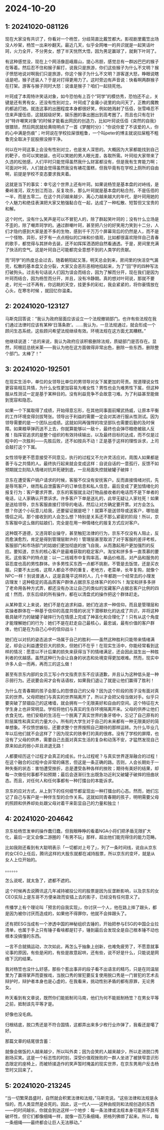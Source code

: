 # 2024-10-20

## 1: 20241020-081126

现在大家没有共识了，你看对一个杨笠，分歧简直比戴笠都大。影视剧里戴笠出场没人吵架，杨笠一出来吵翻天。最近几天，似乎全网唯一的共识就是一起笑话叶珂，火力全开，不分男女，想了半天恍然大悟，因为男足赢球了，就剩下叶珂了。

有这种感觉没，现在上个网活像逛峨眉山，提心吊胆，感觉总有一群凶巴巴的猴子在等着。然后忍不住和猴子厮打，说我只是旅游，你们这些猴子为什么不文明？猴子愤怒地说对啊我们只是旅游，你这个猴子为什么不文明？游客遂大怒，睁眼说瞎话是吧，猴子还装人？于是对打得更用力了。这时旁边有声音说：快看啊两群猴子在打架。游客与猴子同时大怒：说谁是猴子？咱们一起挠死他。

叶珂成了本周特许笑话对象，如今恐怕有上百个“珂学”的模仿秀，恐怕还不止，关键是还有男有女，还没有性别对立，叶珂成了金庸小说里的向问天了，正教的魔教的都追打她。就连这事的出圈程度本身都很好笑，例如她溅射了伍佰，张雪峰忍不住来声援伍佰，这就超级好笑，娱乐圈的事出圈出到高考圈了。而且也只有在针对“特许嘲笑对象”的时候才能看出网民的创造力，比如叶珂说伍佰《突然的自我》很猥琐，然后网民就给黄晓明点了一首《梦醒时分》：“你说你爱了不该爱的人，你的心中满是伤痕”；叶珂说在学校拉屎很粗鲁，一个叫peter的博主就说拉屎粗不粗鲁完全取决于屁股擦没擦干净。

何以在叶珂这事上会没有性别对立，也是发人深思的。大概因为大家都能找到自己的靶子，你可以笑她装，也可以笑她的男人眼光差，各取所需。叶珂给大家带来了久违的松弛感，人们平时只能觉得虽然我什么财富都没有，但是我有生育能力啊；可面对叶珂，人们就会觉得虽然我没有裱花蛋糕，但我毕竟有在学校上厕所的自由啊，前提是学校不变态要求我夹着。

这就是当下的事实：幸亏这个世界上还有叶珂。如果说杨笠是基本盘的对峙线，是秦岭淮河，双方划江而治，反复攻杀，那么叶珂就是基本盘的粘合剂，不是伍佰的一半，而是五零二。在这个共识越来越少、离心力越来越大的年代，是叶珂用她的个人魅力和绝佳表演把大家又勉强黏合在一起，达成了一种松散、短暂但又宝贵的和解。

这个时代，没有什么笑声是可以不冒犯人的，除了群起笑叶珂的；没有什么立场是不歪的，除了嘲弄珂学的。通过群嘲叶珂，甚至把八分的好笑用力笑到十二分，人们才隐约感到大家是差不多的生物，感到千千万万个屏幕背后的仍然是人，而不是一个怪物、异形，好歹有一点点相似的口味和价值观，比如都很喜欢陪伴自己青春的歌手，都觉得与其拼命去装，还不如挥挥洒洒把自然看通透。于是，房间里充满了快活的空气。这是叶珂自己可能都完全意想不到的人类学的贡献。

而“珂学”的热度总会过去，随着朝阳起又落，明天总会到来，房间里的快活空气漏完，松散的基本盘又会分裂，大家又会恶形恶相地掐起来，为了“回”字的四种写法打破狗头。过去有句话说人们因为误会而结合，因为了解而分开，现在我们是因为叶珂而结合，因为杨笠而分开，并且，没有冷静期。真的想对叶珂说，那就不要走，时光一过不再有，你远眺的天空，挂更多的彩虹，我会紧紧的，将你豪情放在心头，在寒冬时候 ，就回忆你温柔。

## 2: 20241020-123127

马斯克回答说：“我认为政府层面应该设立一个法规撤销部门。也许有些法规在我们通过法律时应该有某种‘日落条款’。……我认为，一旦法规通过，就会形成一个顾问生态系统，这些顾问希望法规继续有效。环境法规在这方面尤其糟糕。”

他继续说道：“总的来说，我认为政府应该积极删除法规，质疑部门是否存在。显然，阿根廷总统米莱——我认为他在这方面做得非常出色，删除一些东西，删除整个部门。太棒了！”

## 3: 20241020-192501

在现实生活中，单位的女领导比单位的男领导对女下属更加的苛责。按道理说女性更容易相互共情，为什么女性更加容易为难女性？男性也会为难男性下属，但这种服从性测试一定是基于某种目的。没有利益竞争不会故意刁难。为了利益甚至能做到宽容和隐忍。

如果一个下属取得了成绩，开始得意忘形，在其他同事面前耀武扬威，让原本平衡的工作环境变得剑拔弩张。领导出于利益的需要一定会对其进行服从性测试。因为领导需要的是一个团队出成绩。这就如同再强悍的攻坚部队也需要后勤的及时保障。如果粮草弹药送不上去，你就算能够以一敌十，最终也会弹尽粮绝被敌人反推！指挥官追求的是整个组织的有效持续输出，以及最终目标的达成，而不仅是过程中的一次胜利——先胜后败，还不如按兵不动！正是基于这样的理性诉求，上司会敲打这个下属。

女性领导更不愿意接受不同意见，执行的过程又不允许灵活应对。周围人如果都是善于与之共情的人。最终执行起来就会变成这样：自说自话的一意孤行，反馈不如预期就立刻陷入情绪对抗并死硬到底，一旦局面失控就破罐子破摔！

京东在遭受客户销户请求的时候，客服不仅没有安抚客户。反而直接情绪对抗，先是辱骂客户，继而私自泄露客户的订单信息和私人信息，最后变成了更加情绪化的报复行为：客户要求开票，京东的客服就主动打物品接收者的电话而不是下单者的电话，让人家确认开票诉求。许多客户下单是送礼的，此举无疑让人家社死！如果是送给领导，京东客服直接打领导的电话，然后让对方确定要开票。对方会怎么想？你送个小玩意儿给我，还要留证据是吧？！就算不是送领导或送客户，哪怕是情侣之间。那个接收到的人会怎么想？特别是关系还不那么紧密的阶段！所以，京东客服中这么做的姑娘们，完全是在用一种情绪化的报复方式应对客户。

这种既不道德，又违背职业操守，甚至触犯法律的行为，京东不仅没有人阻止，反而愈演愈烈，肯定是得到管理层默许的！管理层甚至取消了对于客服的差评考核，客服部门和市场部门的姑娘们更加彻底的放飞自我，从而激起用户更加强烈的反应。要知道，京东的核心客户是最难获取的稳定客户。淘宝和拼多多一直羡慕的要死。这些客户的特点是：以一二线城市中复购率高，单品价格高，对产品和服务的容忍度也高的男性群体。许多男性买东西一点都不挑剔，不管是去饭馆，还是买衣服。只要不太出格，这帮人都会不停的重复，老地方，老菜单，长年复购，就像个NPC一样！别说普通人，这是袁隆平这样的人，几十年都跑一个经常去的小理发店理发！这种稳定的高品质客户群体占据京东总体客户的60%！淘宝和拼多多拼了老命用各种方式弄，都还没有办法让自己的类似的宝藏客户占据总客户比例的四成！然而，京东后续的所有操作，都在以清盘式的操作把这个群体赶走。

从某种意义上来说，她们不是在追求利益，她们在追求一种信仰。而且是管理层和实操者群体在一种基于信仰的高度共情的状况下潜移默化的达成了共识，并将这种极具破坏力的破罐子破摔行为在情感上完成了神圣化和合理化了！只有从这个角度才能理解她们的行为：她们不是在赶走自己最核心，最忠诚，最有价值的客户群体，他们是在为自己心中的信仰战斗！

她们在以对抗的姿态追求一场属于自己的胜利——虽然这种胜利只能带来情绪满足，却会让利益遭受巨大的损失，但她们不在乎！在现实生活中，你能经常看到这样的情况：愿意以不计后果的损失来获得当下的情绪满足，还会因此滋生出一种胜利者的优越感。虽然这种行为会让自身的状态和处境变得更加艰难。然而，现实中许多人会一而再，再而三的这么做！

甚至有京东内部的女员工写小作文指责京东不应该道歉，并且认为这种低头是一种示弱行为。还说要会闹才会有话语权，如果我们退让了就是让他们赢得了胜利！

为什么在青春期的孩子会那么的怨恨自己的父母？因为这个阶段的孩子没有面对真实的世界。父母把她们与真实的世界隔离开了，所以才会把父母当做对手。似乎只要突破了禁锢自己的这堵墙，就会拥有一个无限美好和自由的空间。这个特征在大学生身上也非常明显。学校将他们与真实的生存环境隔离开来。父母的供养让他们衣食无忧。他们安稳的生活在一个脱离了真实世界的象牙塔中，忘记了自己原有的阶层属性和真实的力量大小。所有的大学生对于自己的未来都有一种无限美好的简单想象。不仅愤世嫉俗，还要求整个世界按照自己期待的那样运转。为什么毕业几年以后他们就不会这样了？因为现实的铁拳打的真的很疼。没有了学校的屏障，也没有了父母的供养，需要自己去面对真实生活的复杂和动荡不安，才猛然发现自己原来如此的弱小并且进退无路！

人都要经历这个过程才会真正的成长。什么过程呢？与真实世界逐渐融合的过程！在这个融合的过程中会非常的痛苦，但这是一条正确的路。否则，人会长期处于一种失衡的状态：害怕遭受挫折，总是遭受各种各样的挫败；期待有美好的结果，却每一次做任何事都不如预期；最后会逐渐衍生出既急功近利又破罐子破摔的扭曲状态。而且，对任何人和任何事都有一种打擂台的本能诉求。

京东的应对方式，从上到下的任何细节都呈现出一种打擂台的心态。然而，她们忘记了自己与客户是一种伴生型的合作关系。这就如同青春期的孩子，明明需要父母的照顾和供养却处处跟父母对着干来彰显自己的力量和独立！

## 4: 20241020-204642

京东给杨笠发单的操作蠢归蠢，但我眼睁睁的看着NGA小将们把矛盾无限扩大化，最后一定又会像二游圈的「有男不玩」那样，超出他们能兜得住的能力范畴。

比如我刚还看到有大聪明表示「一切都对上号了」，列了一条时间线，说自从京东的女CEO上任后，腾讯这样的大股东就都在减持股票，所以京东的变坏，就是从女人上位开始的。

。。。。。。

怎么说呢，就太急了，遮都不遮的。

这个时候再去说腾讯这几年减持被投公司的股票是因为反垄断影响，以及京东的女CEO实际上是东哥不方便亲政而安插上去的影子，已经没有任何意义了。

传播学上有个理论叫「预言的自我实现」，你讨厌一个人，他在路上摔了跟头，都是因为被你讨厌而造成的，如果他不得罪你，他就不会摔跟头了。

还有把ESG当成有一个渗透中国的神秘组织去锤的，开始把参与ESG的中国企业拉清单，也属于手上只有锤子看啥都是钉子，锤到最后会发现全是自己根本锤不动也根本没搞懂的东西。

一言不合就搞运动，次次如此，再怎么于抽象上创新，也难免疲劳了，不愿意就事论事的原因，有些是闲的，有些是故意起哄，还有些，说不好是什么，只能说是网络下沉的结果。

我对杨笠也没什么好感，那些个惹出事非的段子看不出语言的精巧，只是在同温层里为了赢得掌声而耍猴戏，当脱口秀的冒犯要反复使用脱口秀是一门冒犯的艺术去辩护时，辩护者本身也是心虚的，在我看来，挑动性别矛盾的都有原罪，无论男女。

昨天看到有文章说，既然你们能抵制司马南，他们为何不能抵制杨笠？在男女平等之前，抵制该先平等才是。

好像也没毛病。

归根结底，脱口秀还是不符合国情，这都弄出来多少枚行业炸弹了，我看还是噶了好。

那篇文章的结尾很含蓄：

就像会做饭的人越来越少，所以叫外卖；因为会笑的人越来越少，所以走进脱口秀剧场买笑。这是一个标志性的时刻，深受价值观挫败的一群人坐进了被狭窄意识形态限定的座椅上，而被矫揉造作的笑声暂时掩盖的现实世界，在京东男用户反击杨笠时又回来了。

## 5: 20241020-213245

“当一切繁荣昌盛时，自然就会积累法律和法规，”马斯克说。“这些法律和法规是永恒的，而人类显然是会死的。因此，这一代人——这种由规则和法规创造的东西——的时间越长，你就会到达这样一个地步：每一条法律或法规本身可能并不具有破坏性，但它们都像细绳一样，就像一百万条细绳，把格列佛绑了起来。所以，每一条细绳——最终都会让巨人无法移动。”

